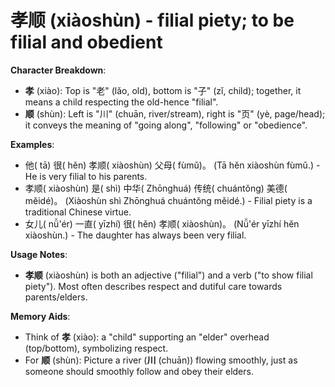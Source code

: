 # **孝顺 (xiàoshùn) - filial piety; to be filial and obedient**

**Character Breakdown**:  
- **孝** (xiào): Top is "老" (lǎo, old), bottom is "子" (zǐ, child); together, it means a child respecting the old-hence "filial".  
- **顺** (shùn): Left is "川" (chuān, river/stream), right is "页" (yè, page/head); it conveys the meaning of "going along", "following" or "obedience".

**Examples**:  
- 他( tā) 很( hěn) 孝顺( xiàoshùn) 父母( fùmǔ)。 (Tā hěn xiàoshùn fùmǔ.) - He is very filial to his parents.  
- 孝顺( xiàoshùn) 是( shì) 中华( Zhōnghuá) 传统( chuántǒng) 美德( měidé)。 (Xiàoshùn shì Zhōnghuá chuántǒng měidé.) - Filial piety is a traditional Chinese virtue.  
- 女儿( nǚ'ér) 一直( yīzhí) 很( hěn) 孝顺( xiàoshùn)。 (Nǚ'ér yīzhí hěn xiàoshùn.) - The daughter has always been very filial.

**Usage Notes**:  
- **孝顺** (xiàoshùn) is both an adjective ("filial") and a verb ("to show filial piety"). Most often describes respect and dutiful care towards parents/elders.

**Memory Aids**:  
- Think of **孝** (xiào): a "child" supporting an "elder" overhead (top/bottom), symbolizing respect.  
- For **顺** (shùn): Picture a river (**川** (chuān)) flowing smoothly, just as someone should smoothly follow and obey their elders.
